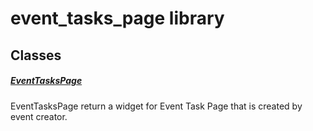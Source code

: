 



# event_tasks_page library











## Classes

##### [EventTasksPage](../views_after_auth_screens_tasks_event_tasks_page/EventTasksPage-class.md)



EventTasksPage return a widget for Event Task Page that is created by event creator.















